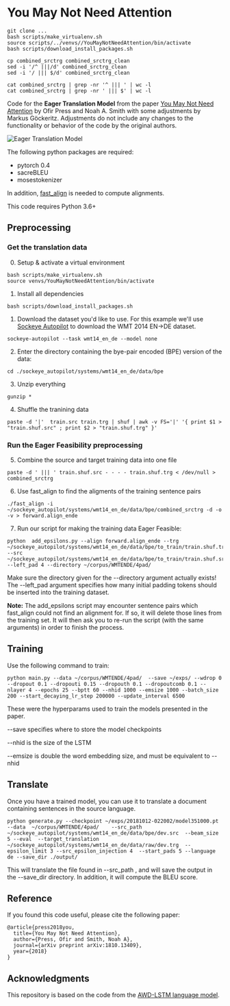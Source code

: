 # You May Not Need Attention

```
git clone ...
bash scripts/make_virtualenv.sh
source scripts/../venvs//YouMayNotNeedAttention/bin/activate
bash scripts/download_install_packages.sh

cp combined_srctrg combined_srctrg_clean
sed -i '/^ |||/d' combined_srctrg_clean
sed -i '/ ||| $/d' combined_srctrg_clean

cat combined_srctrg | grep -nr '^ ||| ' | wc -l
cat combined_srctrg | grep -nr ' ||| $' | wc -l
```

Code for the **Eager Translation Model** from the paper [You May Not Need Attention](https://arxiv.org/abs/1810.13409) by Ofir Press and Noah A. Smith
with some adjustments by Markus Göckeritz. Adjustments do not include any changes to the functionality or behavior of the code by the original authors.

![Eager Translation Model](http://ofir.io/images/eagertranslation/eagertranslationmodel.png)

The following python packages are required:
* pytorch 0.4
* sacreBLEU
* mosestokenizer

In addition, [fast_align](https://github.com/clab/fast_align) is needed to compute alignments. 

This code requires Python 3.6+

## Preprocessing 
### Get the translation data
0. Setup & activate a virtual environment
```
bash scripts/make_virtualenv.sh
source venvs/YouMayNotNeedAttention/bin/activate
```

1. Install all dependencies
```
bash scripts/download_install_packages.sh
```

1. Download the dataset you'd like to use. For this example we'll use [Sockeye Autopilot](https://github.com/awslabs/sockeye/tree/master/sockeye_contrib/autopilot) to download the WMT 2014 EN->DE dataset.

```
sockeye-autopilot --task wmt14_en_de --model none
```
2. Enter the directory containing the bye-pair encoded (BPE) version of the data:
```
cd ./sockeye_autopilot/systems/wmt14_en_de/data/bpe
```
3. Unzip everything
```
gunzip *
```
4. Shuffle the tranining data
```
paste -d '|'  train.src train.trg | shuf | awk -v FS='|' '{ print $1 > "train.shuf.src" ; print $2 > "train.shuf.trg" }'
```


### Run the Eager Feasibility preprocessing

5. Combine the source and target training data into one file
```
paste -d ' ||| ' train.shuf.src - - - - train.shuf.trg < /dev/null > combined_srctrg
```

6. Use fast_align to find the aligments of the training sentence pairs
```
./fast_align -i ~/sockeye_autopilot/systems/wmt14_en_de/data/bpe/combined_srctrg -d -o -v > forward.align_ende
```

7. Run our script for making the training data Eager Feasible:
```
python  add_epsilons.py --align forward.align_ende --trg ~/sockeye_autopilot/systems/wmt14_en_de/data/bpe/to_train/train.shuf.trg --src ~/sockeye_autopilot/systems/wmt14_en_de/data/bpe/to_train/train.shuf.src --left_pad 4 --directory ~/corpus/WMTENDE/4pad/ 
```
Make sure the directory given for the --directory argument actually exists!
The --left_pad argument specifies how many initial padding tokens should be inserted into the training dataset. 

**Note:** The add_epsilons script may encounter sentence pairs which fast_align could not find an alignment for. If so, it will delete those lines from the training set. It will then ask you to re-run the script (with the same arguments) in order to finish the process. 



## Training
Use the following command to train:

```
python main.py --data ~/corpus/WMTENDE/4pad/  --save ~/exps/ --wdrop 0 --dropout 0.1 --dropouti 0.15 --dropouth 0.1 --dropoutcomb 0.1 --nlayer 4 --epochs 25 --bptt 60 --nhid 1000 --emsize 1000 --batch_size 200 --start_decaying_lr_step 200000 --update_interval 6500
```
These were the hyperparams used to train the models presented in the paper.

--save specifies where to store the model checkpoints

--nhid is the size of the LSTM 

--emsize is double the word embedding size, and must be equivalent to --nhid



## Translate
Once you have a trained model, you can use it to translate a document containing sentences in the source language.
```
python generate.py --checkpoint ~/exps/20181012-022002/model351000.pt  --data  ~/corpus/WMTENDE/4pad/    --src_path  ~/sockeye_autopilot/systems/wmt14_en_de/data/bpe/dev.src  --beam_size 5 --eval  --target_translation ~/sockeye_autopilot/systems/wmt14_en_de/data/raw/dev.trg  --epsilon_limit 3 --src_epsilon_injection 4  --start_pads 5 --language de --save_dir ./output/
```

This will translate the file found in --src_path , and will save the output in the --save_dir directory. In addition, it will compute the BLEU score. 


## Reference
If you found this code useful, please cite the following paper:

```
@article{press2018you,
  title={You May Not Need Attention},
  author={Press, Ofir and Smith, Noah A},
  journal={arXiv preprint arXiv:1810.13409},
  year={2018}
}
```

## Acknowledgments

This repository is based on the code from the [AWD-LSTM language model](https://github.com/salesforce/awd-lstm-lm). 
